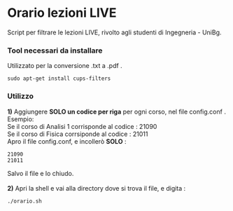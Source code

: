 # Orario lezioni LIVE
Script per filtrare le lezioni LIVE, rivolto agli studenti di Ingegneria - UniBg.


### Tool necessari da installare
Utilizzato per la conversione .txt a .pdf .
```shell
sudo apt-get install cups-filters
```
### Utilizzo 
**1)** Aggiungere **SOLO un codice per riga** per ogni corso, nel file config.conf .<br>
Esempio:<br>
Se il corso di Analisi 1 corrisponde al codice : 21090 <br>
Se il corso di Fisica corrsiponde al codice : 21011
<br>
Apro il file config.conf, e incollerò **SOLO** : <br>
```text
21090
21011
```
Salvo il file e lo chiudo. 
<br><br>
**2)** Apri la shell e vai alla directory dove si trova il file, e digita :
```text
./orario.sh
```
